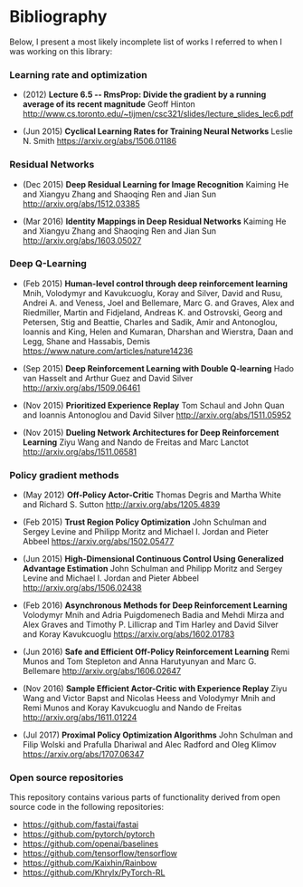 # Bibliography

Below, I present a most likely incomplete list of works I referred to when I was working
on this library:


### Learning rate and optimization

- (2012) **Lecture 6.5 -- RmsProp: Divide the gradient by a running average of its recent magnitude**
  Geoff Hinton
  http://www.cs.toronto.edu/~tijmen/csc321/slides/lecture_slides_lec6.pdf

- (Jun 2015) **Cyclical Learning Rates for Training Neural Networks**
  Leslie N. Smith
  https://arxiv.org/abs/1506.01186

### Residual Networks

- (Dec 2015) **Deep Residual Learning for Image Recognition** 
  Kaiming He and Xiangyu Zhang and Shaoqing Ren and Jian Sun
  http://arxiv.org/abs/1512.03385
  
- (Mar 2016) **Identity Mappings in Deep Residual Networks** 
  Kaiming He and Xiangyu Zhang and Shaoqing Ren and Jian Sun
  http://arxiv.org/abs/1603.05027
  
  
### Deep Q-Learning

- (Feb 2015) **Human-level control through deep reinforcement learning**
  Mnih, Volodymyr and Kavukcuoglu, Koray and Silver, David and Rusu, Andrei A. and Veness, Joel and Bellemare, Marc G. and Graves, Alex and Riedmiller, Martin and Fidjeland, Andreas K. and Ostrovski, Georg and Petersen, Stig and Beattie, Charles and Sadik, Amir and Antonoglou, Ioannis and King, Helen and Kumaran, Dharshan and Wierstra, Daan and Legg, Shane and Hassabis, Demis
  https://www.nature.com/articles/nature14236
  
- (Sep 2015) **Deep Reinforcement Learning with Double Q-learning**
  Hado van Hasselt and Arthur Guez and David Silver
  http://arxiv.org/abs/1509.06461
  
- (Nov 2015) **Prioritized Experience Replay**
  Tom Schaul and John Quan and Ioannis Antonoglou and David Silver
  http://arxiv.org/abs/1511.05952
  
- (Nov 2015) **Dueling Network Architectures for Deep Reinforcement Learning**
  Ziyu Wang and Nando de Freitas and Marc Lanctot
  http://arxiv.org/abs/1511.06581
  
  
### Policy gradient methods


- (May 2012) **Off-Policy Actor-Critic**
  Thomas Degris and Martha White and Richard S. Sutton
  http://arxiv.org/abs/1205.4839
  
- (Feb 2015) **Trust Region Policy Optimization**
  John Schulman and Sergey Levine and
  Philipp Moritz and Michael I. Jordan and Pieter Abbeel
  https://arxiv.org/abs/1502.05477
  
- (Jun 2015) **High-Dimensional Continuous Control Using Generalized Advantage Estimation**
  John Schulman and Philipp Moritz and Sergey Levine and Michael I. Jordan and Pieter Abbeel
  http://arxiv.org/abs/1506.02438

- (Feb 2016) **Asynchronous Methods for Deep Reinforcement Learning**
  Volodymyr Mnih and Adria Puigdomenech Badia and
  Mehdi Mirza and Alex Graves and Timothy P. Lillicrap and Tim Harley and
  David Silver and Koray Kavukcuoglu
  https://arxiv.org/abs/1602.01783
  
- (Jun 2016) **Safe and Efficient Off-Policy Reinforcement Learning**
  Remi Munos and Tom Stepleton and Anna Harutyunyan and Marc G. Bellemare
  http://arxiv.org/abs/1606.02647
  
- (Nov 2016) **Sample Efficient Actor-Critic with Experience Replay**
  Ziyu Wang and Victor Bapst and Nicolas Heess and Volodymyr Mnih and Remi Munos and Koray Kavukcuoglu and Nando de Freitas
  http://arxiv.org/abs/1611.01224
  
- (Jul 2017) **Proximal Policy Optimization Algorithms**
  John Schulman and Filip Wolski and Prafulla Dhariwal and Alec Radford and Oleg Klimov
  https://arxiv.org/abs/1707.06347

  
### Open source repositories

This repository contains various parts of functionality derived from open source code
in the following repositories:

- https://github.com/fastai/fastai
- https://github.com/pytorch/pytorch
- https://github.com/openai/baselines
- https://github.com/tensorflow/tensorflow
- https://github.com/Kaixhin/Rainbow
- https://github.com/Khrylx/PyTorch-RL